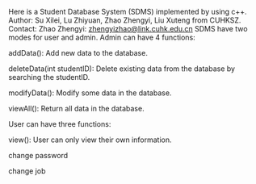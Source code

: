 Here is a Student Database System (SDMS) implemented by using c++.
Author: Su Xilei, Lu Zhiyuan, Zhao Zhengyi, Liu Xuteng from CUHKSZ.
Contact: Zhao Zhengyi: zhengyizhao@link.cuhk.edu.cn
SDMS have two modes for user and admin.
Admin can have 4 functions: 

addData(): Add new data to the database.

deleteData(int studentID): Delete existing data from the database by searching the studentID.

modifyData(): Modify some data in the database.

viewAll(): Return all data in the database.

User can have three functions:

view(): User can only view their own information.

change password

change job
